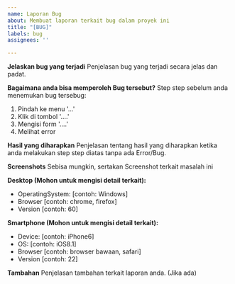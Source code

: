 ```yaml
---
name: Laporan Bug
about: Membuat laporan terkait bug dalam proyek ini
title: "[BUG]"
labels: bug
assignees: ''

---
```


**Jelaskan bug yang terjadi**
Penjelasan bug yang terjadi secara jelas dan padat.

**Bagaimana anda bisa memperoleh Bug tersebut?**
Step step sebelum anda menemukan bug tersebug:
1. Pindah ke menu '...'
2. Klik di tombol '....'
3. Mengisi form  '....'
4. Melihat error

**Hasil yang diharapkan**
Penjelasan tentang hasil yang diharapkan ketika anda melakukan step step diatas tanpa ada Error/Bug.

**Screenshots**
Sebisa mungkin, sertakan Screenshot terkait masalah ini

**Desktop (Mohon untuk mengisi detail terkait):**
 - OperatingSystem: [contoh: Windows]
 - Browser [contoh: chrome, firefox]
 - Version [contoh: 60]

**Smartphone (Mohon untuk mengisi detail terkait):**
 - Device: [contoh: iPhone6]
 - OS: [contoh: iOS8.1]
 - Browser [contoh: browser bawaan, safari]
 - Version [contoh: 22]

**Tambahan**
Penjelasan tambahan terkait laporan anda. (Jika ada)
